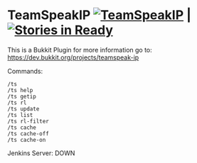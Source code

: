 
TeamSpeakIP [![TeamSpeakIP](https://api.travis-ci.org/T0biii/TeamSpeakIp.svg)](https://travis-ci.org/T0biii/TeamSpeakIp) | [![Stories in Ready](https://badge.waffle.io/T0biii/TeamSpeakIp.png?label=ready&title=Ready)](https://waffle.io/T0biii/TeamSpeakIp?utm_source=badge)
===========

This is a Bukkit Plugin for more information go to:
https://dev.bukkit.org/projects/teamspeak-ip


Commands:
```
/ts
/ts help
/ts getip
/ts rl
/ts update
/ts list
/ts rl-filter
/ts cache
/ts cache-off
/ts cache-on
```

Jenkins Server: DOWN

